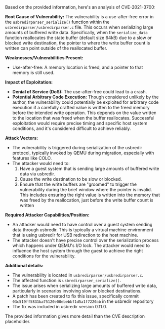Based on the provided information, here's an analysis of CVE-2021-3700:

**Root Cause of Vulnerability:**
The vulnerability is a use-after-free error in the `usbredirparser_serialize()` function within the `usbredirparser/usbredirparser.c` file. This occurs when serializing large amounts of buffered write data. Specifically, when the `serialize_data` function reallocates the state buffer (default size 64kB) due to a slow or blocked write destination, the pointer to where the write buffer count is written can point outside of the reallocated buffer.

**Weaknesses/Vulnerabilities Present:**
- Use-after-free: A memory location is freed, and a pointer to that memory is still used.

**Impact of Exploitation:**
- **Denial of Service (DoS):** The use-after-free could lead to a crash.
- **Potential Arbitrary Code Execution:**  Though considered unlikely by the author, the vulnerability could potentially be exploited for arbitrary code execution if a carefully crafted value is written to the freed memory before the intended write operation. This depends on the value written to the location that was freed when the buffer reallocates. Successful exploitation would require precise timing and specific host system conditions, and it's considered difficult to achieve reliably.

**Attack Vectors:**
- The vulnerability is triggered during serialization of the usbredir protocol, typically invoked by QEMU during migration, especially with features like COLO.
- The attacker would need to:
  1. Have a guest system that is sending large amounts of buffered write data via usbredir.
  2. Cause the write destination to be slow or blocked.
  3.  Ensure that the write buffers are "groomed" to trigger the vulnerability during the brief window where the pointer is invalid. This includes ensuring the right value is written into the memory that was freed by the reallocation, just before the write buffer count is written

**Required Attacker Capabilities/Position:**
- An attacker would need to have control over a guest system sending data through usbredir. This is typically a virtual machine environment that is using usbredir for USB redirection to the host machine.
- The attacker doesn't have precise control over the serialization process which happens under QEMU's I/O lock.  The attacker would need to influence the host system through the guest to achieve the right conditions for the vulnerability.

**Additional details:**

*   The vulnerability is located in `usbredirparser/usbredirparser.c`.
*   The affected function is `usbredirparser_serialize()`.
*   The issue arises when serializing large amounts of buffered write data, particularly in scenarios involving slow or blocked destinations.
*   A patch has been created to fix this issue, specifically commit `03c519ff5831ba75120e00ebebbf1d5a1f7220ab` in the usbredir repository
*   The fix was included in usbredir version 0.11.0.

The provided information gives more detail than the CVE description placeholder.